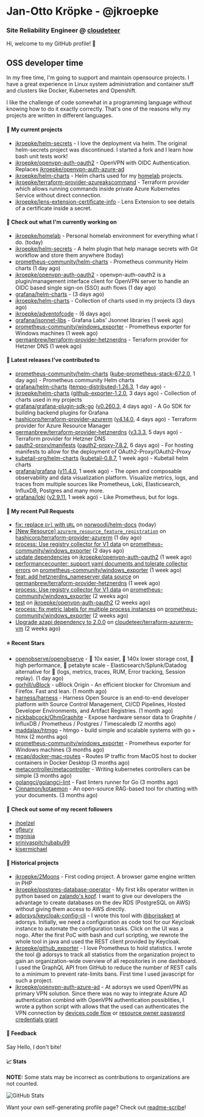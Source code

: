 # Jan-Otto Kröpke - @jkroepke
### Site Reliability Engineer @ [cloudeteer](https://cloudeteer.de/)

Hi, welcome to my GitHub profile! 👋

## OSS developer time
In my free time, I'm going to support and maintain opensource projects. I have a great experience in Linux system administration and container stuff and clusters like Docker, Kubernetes and Openshift.

I like the challenge of code somewhat in a programming language without knowing how to do it exactly correctly. That's one of the reasons why my projects are written in different languages.

#### 🌱 My current projects
- [jkroepke/helm-secrets](https://github.com/jkroepke/helm-secrets) - I love the deployment via helm. The original helm-secrets project was discontinued. I started a fork and I learn how bash unit tests work!
- [jkroepke/openvpn-auth-oauth2](https://github.com/jkroepke/openvpn-auth-oauth2) - OpenVPN with OIDC Authentication. Replaces  [jkroepke/openvpn-auth-azure-ad](https://github.com/jkroepke/openvpn-auth-azure-ad) 
- [jkroepke/helm-charts](https://github.com/jkroepke/helm-charts) - Helm charts used for my [homelab](https://github.com/jkroepke/homelab) projects.
- [jkroepke/terraform-provider-azureakscommand](https://github.com/jkroepke/terraform-provider-azureakscommand) - Terraform provider which allows running commands inside private Azure Kubernetes Service without direct connection.
- [jkroepke/lens-extension-certificate-info](https://github.com/jkroepke/lens-extension-certificate-info) - Lens Extension to see details of a certificate inside a secret.

#### 👷 Check out what I'm currently working on

- [jkroepke/homelab](https://github.com/jkroepke/homelab) - Personal homelab environment for everything what I do. (today)
- [jkroepke/helm-secrets](https://github.com/jkroepke/helm-secrets) - A helm plugin that help manage secrets with Git workflow and store them anywhere (today)
- [prometheus-community/helm-charts](https://github.com/prometheus-community/helm-charts) - Prometheus community Helm charts (1 day ago)
- [jkroepke/openvpn-auth-oauth2](https://github.com/jkroepke/openvpn-auth-oauth2) - openvpn-auth-oauth2 is a plugin/management interface client for OpenVPN server to handle an OIDC based single sign-on (SSO) auth flows (1 day ago)
- [grafana/helm-charts](https://github.com/grafana/helm-charts) -  (3 days ago)
- [jkroepke/helm-charts](https://github.com/jkroepke/helm-charts) - Collection of charts used in my projects (3 days ago)
- [jkroepke/adventofcode](https://github.com/jkroepke/adventofcode) -  (6 days ago)
- [grafana/jsonnet-libs](https://github.com/grafana/jsonnet-libs) - Grafana Labs&#39; Jsonnet libraries (1 week ago)
- [prometheus-community/windows_exporter](https://github.com/prometheus-community/windows_exporter) - Prometheus exporter for Windows machines (1 week ago)
- [germanbrew/terraform-provider-hetznerdns](https://github.com/germanbrew/terraform-provider-hetznerdns) - Terraform provider for Hetzner DNS (1 week ago)

#### 🔭 Latest releases I've contributed to

- [prometheus-community/helm-charts](https://github.com/prometheus-community/helm-charts) ([kube-prometheus-stack-67.2.0](https://github.com/prometheus-community/helm-charts/releases/tag/kube-prometheus-stack-67.2.0), 1 day ago) - Prometheus community Helm charts
- [grafana/helm-charts](https://github.com/grafana/helm-charts) ([tempo-distributed-1.26.3](https://github.com/grafana/helm-charts/releases/tag/tempo-distributed-1.26.3), 1 day ago) - 
- [jkroepke/helm-charts](https://github.com/jkroepke/helm-charts) ([github-exporter-1.2.0](https://github.com/jkroepke/helm-charts/releases/tag/github-exporter-1.2.0), 3 days ago) - Collection of charts used in my projects
- [grafana/grafana-plugin-sdk-go](https://github.com/grafana/grafana-plugin-sdk-go) ([v0.260.3](https://github.com/grafana/grafana-plugin-sdk-go/releases/tag/v0.260.3), 4 days ago) - A Go SDK for building backend plugins for Grafana
- [hashicorp/terraform-provider-azurerm](https://github.com/hashicorp/terraform-provider-azurerm) ([v4.14.0](https://github.com/hashicorp/terraform-provider-azurerm/releases/tag/v4.14.0), 4 days ago) - Terraform provider for Azure Resource Manager
- [germanbrew/terraform-provider-hetznerdns](https://github.com/germanbrew/terraform-provider-hetznerdns) ([v3.3.3](https://github.com/germanbrew/terraform-provider-hetznerdns/releases/tag/v3.3.3), 5 days ago) - Terraform provider for Hetzner DNS
- [oauth2-proxy/manifests](https://github.com/oauth2-proxy/manifests) ([oauth2-proxy-7.8.2](https://github.com/oauth2-proxy/manifests/releases/tag/oauth2-proxy-7.8.2), 6 days ago) - For hosting manifests to allow for the deployment of OAuth2-Proxy/OAuth2-Proxy
- [kubetail-org/helm-charts](https://github.com/kubetail-org/helm-charts) ([kubetail-0.8.7](https://github.com/kubetail-org/helm-charts/releases/tag/kubetail-0.8.7), 1 week ago) - Kubetail helm charts
- [grafana/grafana](https://github.com/grafana/grafana) ([v11.4.0](https://github.com/grafana/grafana/releases/tag/v11.4.0), 1 week ago) - The open and composable observability and data visualization platform. Visualize metrics, logs, and traces from multiple sources like Prometheus, Loki, Elasticsearch, InfluxDB, Postgres and many more. 
- [grafana/loki](https://github.com/grafana/loki) ([v2.9.11](https://github.com/grafana/loki/releases/tag/v2.9.11), 1 week ago) - Like Prometheus, but for logs.

#### 🔨 My recent Pull Requests

- [fix: replace `Url` with `URL`](https://github.com/norwoodj/helm-docs/pull/281) on [norwoodj/helm-docs](https://github.com/norwoodj/helm-docs) (today)
- [[New Resource] `azurerm_resource_feature_registration`](https://github.com/hashicorp/terraform-provider-azurerm/pull/28303) on [hashicorp/terraform-provider-azurerm](https://github.com/hashicorp/terraform-provider-azurerm) (1 day ago)
- [process: Use registry collector for V1 data](https://github.com/prometheus-community/windows_exporter/pull/1814) on [prometheus-community/windows_exporter](https://github.com/prometheus-community/windows_exporter) (2 days ago)
- [update dependencies](https://github.com/jkroepke/openvpn-auth-oauth2/pull/373) on [jkroepke/openvpn-auth-oauth2](https://github.com/jkroepke/openvpn-auth-oauth2) (1 week ago)
- [performancecounter: support yaml documents and tolerate collector errors](https://github.com/prometheus-community/windows_exporter/pull/1809) on [prometheus-community/windows_exporter](https://github.com/prometheus-community/windows_exporter) (1 week ago)
- [feat: add hetznerdns_nameserver data source](https://github.com/germanbrew/terraform-provider-hetznerdns/pull/151) on [germanbrew/terraform-provider-hetznerdns](https://github.com/germanbrew/terraform-provider-hetznerdns) (1 week ago)
- [process: Use registry collector for V1 data](https://github.com/prometheus-community/windows_exporter/pull/1805) on [prometheus-community/windows_exporter](https://github.com/prometheus-community/windows_exporter) (2 weeks ago)
- [test](https://github.com/jkroepke/openvpn-auth-oauth2/pull/364) on [jkroepke/openvpn-auth-oauth2](https://github.com/jkroepke/openvpn-auth-oauth2) (2 weeks ago)
- [process: fix metric labels for multiple process instances](https://github.com/prometheus-community/windows_exporter/pull/1804) on [prometheus-community/windows_exporter](https://github.com/prometheus-community/windows_exporter) (2 weeks ago)
- [Upgrade azapi dependency to 2.0.0](https://github.com/cloudeteer/terraform-azurerm-vm/pull/45) on [cloudeteer/terraform-azurerm-vm](https://github.com/cloudeteer/terraform-azurerm-vm) (2 weeks ago)

#### ⭐ Recent Stars

- [openobserve/openobserve](https://github.com/openobserve/openobserve) - 🚀 10x easier, 🚀 140x lower storage cost, 🚀 high performance,  🚀 petabyte scale - Elasticsearch/Splunk/Datadog alternative for 🚀 (logs, metrics, traces, RUM, Error tracking, Session replay). (1 day ago)
- [gorhill/uBlock](https://github.com/gorhill/uBlock) - uBlock Origin - An efficient blocker for Chromium and Firefox. Fast and lean. (1 month ago)
- [harness/harness](https://github.com/harness/harness) - Harness Open Source is an end-to-end developer platform with Source Control Management, CI/CD Pipelines, Hosted Developer Environments, and Artifact Registries. (1 month ago)
- [nickbabcock/OhmGraphite](https://github.com/nickbabcock/OhmGraphite) - Expose hardware sensor data to Graphite / InfluxDB / Prometheus / Postgres / Timescaledb (2 months ago)
- [maddalax/htmgo](https://github.com/maddalax/htmgo) - htmgo - build simple and scalable systems with go &#43; htmx (2 months ago)
- [prometheus-community/windows_exporter](https://github.com/prometheus-community/windows_exporter) - Prometheus exporter for Windows machines (3 months ago)
- [recap/docker-mac-routes](https://github.com/recap/docker-mac-routes) - Routes IP traffic from MacOS host to docker containers in Docker Desktop (3 months ago)
- [metacontroller/metacontroller](https://github.com/metacontroller/metacontroller) - Writing kubernetes controllers can be simple (3 months ago)
- [golangci/golangci-lint](https://github.com/golangci/golangci-lint) - Fast linters runner for Go (3 months ago)
- [Cinnamon/kotaemon](https://github.com/Cinnamon/kotaemon) - An open-source RAG-based tool for chatting with your documents. (3 months ago)

#### 👯 Check out some of my recent followers

- [jhoelzel](https://github.com/jhoelzel)
- [gfleury](https://github.com/gfleury)
- [mgnisia](https://github.com/mgnisia)
- [srinivaspitchubabu99](https://github.com/srinivaspitchubabu99)
- [kisermichael](https://github.com/kisermichael)

#### 📜 Historical projects
- [jkroepke/2Moons](https://github.com/jkroepke/2Moons) - First coding project. A browser game engine written in PHP
- [jkroepke/postgres-database-operator](https://github.com/jkroepke/postgres-database-operator) - My first k8s operator written in python based on [zalando's kopf](https://github.com/zalando-incubator/kopf). I want to give our developers the advantage to create databases on the dev RDS (PostgreSQL on AWS) without giving them access to AWS directly.
- [adorsys/keycloak-config-cli](https://github.com/adorsys/keycloak-config-cli) - I wrote this tool with [@borisskert](https://github.com/borisskert) at adorsys. Initially, we need a configuration as code tool for our Keycloak instance to automate the configuration tasks. Click on the UI was a nogo. After the first PoC with bash and curl scripting, we rewrote the whole tool in java and used the REST client provided by Keycloak.
- [jkroepke/github_exporter](https://github.com/jkroepke/github_exporter) - I love Prometheus to hold statistics. I wrote the tool @ adorsys to track all statistics from the organization project to gain an organization-wide overview of all repositories in one dashboard. I used the GraphQL API from GitHub to reduce the number of REST calls to a minimum to prevent rate-limits bans. First time I used javascript for such a project.
- [jkroepke/openvpn-auth-azure-ad](https://github.com/jkroepke/openvpn-auth-azure-ad) - At adorsys we used OpenVPN as primary VPN solution. Since there was no way to integrate Azure AD authentication combind with OpenVPN authentication possiblities, I wrote a python script with allows that the used can authenticates the VPN connection by [devices code flow](https://docs.microsoft.com/en-us/azure/active-directory/develop/v2-oauth2-device-code) or [resource owner password credentials grant](https://docs.microsoft.com/en-us/azure/active-directory/develop/v2-oauth-ropc)

#### 💬 Feedback

Say Hello, I don't bite!

#### 📈 Stats

**NOTE:** Some stats may be incorrect as contributions to organizations
are not counted.

![GitHub Stats](https://github-readme-stats.vercel.app/api?username=jkroepke&count_private=false&theme=tokyonight&show_icons=true)

Want your own self-generating profile page? Check out [readme-scribe](https://github.com/muesli/readme-scribe)!
